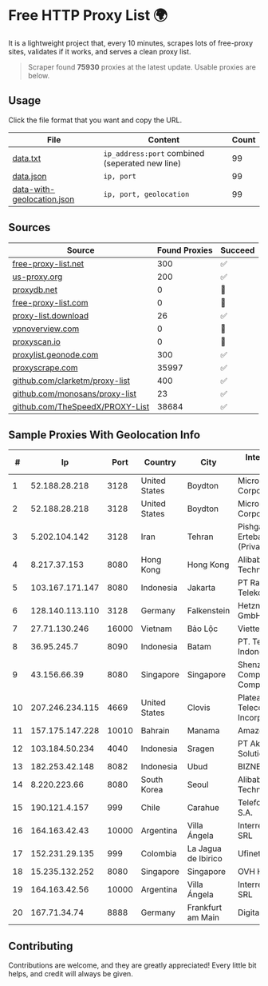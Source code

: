 
# Free HTTP Proxy List 🌍

It is a lightweight project that, every 10 minutes, scrapes lots of free-proxy sites, validates if it works, and serves a clean proxy list.


> Scraper found **75930** proxies at the latest update. Usable proxies are below.

## Usage

Click the file format that you want and copy the URL.


|File|Content|Count|
|----|-------|-----|
|[data.txt](https://raw.githubusercontent.com/themiralay/Proxy-List-World/master/data.txt)|`ip_address:port` combined (seperated new line)|99|
|[data.json](https://raw.githubusercontent.com/themiralay/Proxy-List-World/master/data.json)|`ip, port`|99|
|[data-with-geolocation.json](https://raw.githubusercontent.com/themiralay/Proxy-List-World/master/data-with-geolocation.json)|`ip, port, geolocation`|99|

## Sources

|Source|Found Proxies|Succeed|
|------|-------------|-------|
|[free-proxy-list.net](https://free-proxy-list.net)|300|✅|
|[us-proxy.org](https://www.us-proxy.org)|200|✅|
|[proxydb.net](http://proxydb.net)|0|🚫|
|[free-proxy-list.com](https://free-proxy-list.com/?page=&port=&type%5B%5D=http&type%5B%5D=https&up_time=0&search=Search)|0|🚫|
|[proxy-list.download](https://www.proxy-list.download/HTTP)|26|✅|
|[vpnoverview.com](https://vpnoverview.com/privacy/anonymous-browsing/free-proxy-servers)|0|🚫|
|[proxyscan.io](https://www.proxyscan.io)|0|🚫|
|[proxylist.geonode.com](https://proxylist.geonode.com/api/proxy-list?limit=300&page=1&sort_by=lastChecked&sort_type=desc&protocols=http,https)|300|✅|
|[proxyscrape.com](https://api.proxyscrape.com/v2/?request=displayproxies&protocol=http&timeout=10000&country=all&ssl=all&anonymity=all)|35997|✅|
|[github.com/clarketm/proxy-list](https://raw.githubusercontent.com/clarketm/proxy-list/master/proxy-list-raw.txt)|400|✅|
|[github.com/monosans/proxy-list](https://raw.githubusercontent.com/monosans/proxy-list/main/proxies/http.txt)|23|✅|
|[github.com/TheSpeedX/PROXY-List](https://raw.githubusercontent.com/TheSpeedX/PROXY-List/master/http.txt)|38684|✅|


## Sample Proxies With Geolocation Info

|#|Ip|Port|Country|City|Internet Service Provider|
|-|--|----|-------|----|-------------------------|
|1|52.188.28.218|3128|United States|Boydton|Microsoft Corporation|
|2|52.188.28.218|3128|United States|Boydton|Microsoft Corporation|
|3|5.202.104.142|3128|Iran|Tehran|Pishgaman Toseeh Ertebatat Company (Private Joint Stock)|
|4|8.217.37.153|8080|Hong Kong|Hong Kong|Alibaba (US) Technology Co., Ltd.|
|5|103.167.171.147|8080|Indonesia|Jakarta|PT Rajeg Media Telekomunikasi|
|6|128.140.113.110|3128|Germany|Falkenstein|Hetzner Online GmbH|
|7|27.71.130.246|16000|Vietnam|Bảo Lộc|Viettel Group|
|8|36.95.245.7|8090|Indonesia|Batam|PT. Telekomunikasi Indonesia|
|9|43.156.66.39|8080|Singapore|Singapore|Shenzhen Tencent Computer Systems Company Limited|
|10|207.246.234.115|4669|United States|Clovis|Plateau Telecommunications Incorporated|
|11|157.175.147.228|10010|Bahrain|Manama|Amazon.com, Inc.|
|12|103.184.50.234|4040|Indonesia|Sragen|PT Aktech Digital Solutions|
|13|182.253.42.148|8082|Indonesia|Ubud|BIZNET|
|14|8.220.223.66|8080|South Korea|Seoul|Alibaba (US) Technology Co., Ltd.|
|15|190.121.4.157|999|Chile|Carahue|Telefonica del Sur S.A.|
|16|164.163.42.43|10000|Argentina|Villa Ángela|Interret Villa Angela SRL|
|17|152.231.29.135|999|Colombia|La Jagua de Ibirico|Ufinet Panama S.A.|
|18|15.235.132.252|8080|Singapore|Singapore|OVH Hosting|
|19|164.163.42.56|10000|Argentina|Villa Ángela|Interret Villa Angela SRL|
|20|167.71.34.74|8888|Germany|Frankfurt am Main|DigitalOcean, LLC|



## Contributing

Contributions are welcome, and they are greatly appreciated! Every
little bit helps, and credit will always be given.

